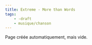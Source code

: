 ```yaml
---
title: Extreme - More than Words
tags:
    - -draft
    - musique/chanson
---
```


Page créée automatiquement, mais vide.
